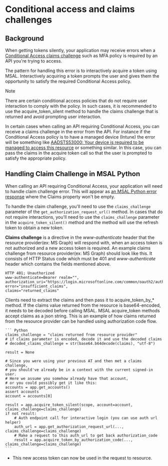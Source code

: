 # Conditional access and claims challenges

## Background

When getting tokens silently, your application may receive errors when a
[Conditional Access claims challenge](https://docs.microsoft.com/en-us/azure/active-directory/develop/conditional-access-dev-guide)
such as MFA policy is required by an API you're trying to access.

The pattern for handling this error is to interactively acquire a token using MSAL. Interactively acquiring a token prompts the user and gives them the opportunity to satisfy the required Conditional Access policy.

> [!NOTE]
> There are certain conditional access policies that do not require user interaction to comply with the policy. In such cases, it is recommended to use the acquire_token_silent method to handle the claims challenge that is returned and avoid prompting user interaction.

In certain cases when calling an API requiring Conditional Access, you can receive a claims challenge in the error from the API. For instance if the Conditional Access policy is to have a managed device (Intune) the error will be something like
[AADSTS53000: Your device is required to be managed to access this resource](https://docs.microsoft.com/en-us/azure/active-directory/develop/reference-aadsts-error-codes)
or something similar. In this case, you can pass the claims in the acquire token call so that the user is prompted to satisfy the appropriate policy.

## Handling Claim Challenge in MSAL Python

When calling an API requiring Conditional Access, your application will need to handle claim challenge error.
This will appear as
[an MSAL Python error response](https://docs.microsoft.com/en-us/azure/active-directory/develop/msal-handling-exceptions?tabs=python)
where the Claims property won't be empty.

To handle the claim challenge, you'll need to use the `claims_challenge` parameter of the `get_authorization_request_url()` method. In cases that do not require interactions, you'll need to use the `claims_challenge` parameter in the `acquire_token_silent()` method and the method will use the refresh token to obtain a new token.

**Claims challenge** is a directive in the *www-authenticate* header that the resource provider(ex: MS Graph) will respond with, when an access token is not authorized and a new access token is required. An example claims challenge from resource provider(ex: MS Graph) should look like this. It consists of HTTP Status code which must be 401 and *www-authenticate* header which contains the fields mentioned above.

```http
HTTP 401; Unauthorized 
www-authenticate=Bearer realm="", 
authorization_uri="https://login.microsoftonline.com/common/oauth2/authorize", 
error="insufficient_claims", 
claims="returned_claims"
```

Clients need to extract the claims and then pass it to acquire_token_by_* method. If the claims value returned from the resource is base64-encoded, it needs to be decoded before calling MSAL. MSAL acquire_token methods accept claims as a json string. This is an example of how claims returned from the resource provider can be handled using authorization code flow.

    ``` Python
    claims_challenge = "claims returned from resource provider"
    # if claims parameter is encoded, decode it and use the decoded claims
    # decoded_claims_challenge = str(base64.b64decode(claims), "utf-8")

    result = None

    # Since you were using your previous AT and then met a claims challenge,
    # you should've already be in a context with the current signed-in user.
    # Here we assume you somehow already have that account,
    # or you could possibly get it like this:
    accounts = app.get_accounts()
    assert accounts
    account = accounts[0]

    result = app.acquire_token_silent(scope, account=account, claims_challenge=claims_challenge)
    if not result:
        # Auth endpoint call for interactive login (you can use auth url helper)
        auth_url = app.get_authorization_request_url(..., claims_challenge=claims_challenge)
        # Make a request to this auth_url to get back authorization_code
        result = app.acquire_token_by_authorization_code(..., claims_challenge=claims_challenge)
    ```

- This new access token can now be used in the request to resource.